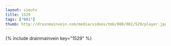```yaml
--- 
layout: sieutv
title: 1529
tags: ["001"]
thumb: http://drainmainvein.com/media/videos/tmb/000/001/529/player.jpg
---
```

{% include drainmainvein key="1529" %} 
